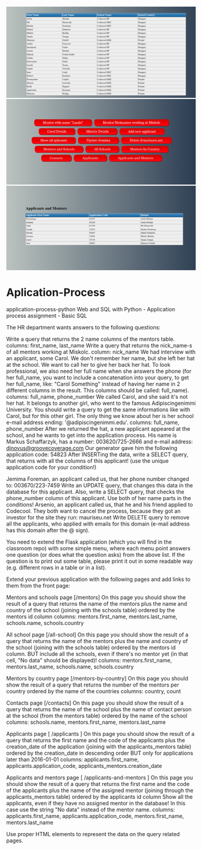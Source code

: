 ![](static/img/Screenshot%20from%202020-03-16%2018-18-18.png)
![](static/img/Screenshot%20from%202020-03-16%2018-17-03.png)
![](static/img/Screenshot%20from%202020-03-16%2018-17-55.png)

# Aplication-Process
application-process-python
Web and SQL with Python - Application process assignment - Basic SQL




The HR department wants answers to the following questions:

Write a query that returns the 2 name columns of the mentors table. columns: first_name, last_name
Write a query that returns the nick_name-s of all mentors working at Miskolc. column: nick_name
We had interview with an applicant, some Carol. We don't remember her name, but she left her hat at the school. We want to call her to give her back her hat. To look professional, we also need her full name when she answers the phone (for her full_name, you want to include a concatenation into your query, to get her full_name, like: "Carol Something" instead of having her name in 2 different columns in the result. This columns should be called: full_name). columns: full_name, phone_number
We called Carol, and she said it's not her hat. It belongs to another girl, who went to the famous Adipiscingenimmi University. You should write a query to get the same informations like with Carol, but for this other girl. The only thing we know about her is her school e-mail address ending: '@adipiscingenimmi.edu'. columns: full_name, phone_number
After we returned the hat, a new applicant appeared at the school, and he wants to get into the application process. His name is Markus Schaffarzyk, has a number: 003620/725-2666 and e-mail address: djnovus@groovecoverage.com Our generator gave him the following application code: 54823
After INSERTing the data, write a SELECT query, that returns with all the columns of this applicant! (use the unique application code for your condition!)

Jemima Foreman, an applicant called us, that her phone number changed to: 003670/223-7459 Write an UPDATE query, that changes this data in the database for this applicant. Also, write a SELECT query, that checks the phone_number column of this applicant. Use both of her name parts in the conditions!
Arsenio, an applicant called us, that he and his friend applied to Codecool. They both want to cancel the process, because they got an investor for the site they run: mauriseu.net
Write DELETE query to remove all the applicants, who applied with emails for this domain (e-mail address has this domain after the @ sign).

You need to extend the Flask application (which you will find in the classroom repo) with some simple menu, where each menu point answers one question (or does what the question asks) from the above list. If the question is to print out some table, please print it out in some readable way (e.g. different rows in a table or in a list).


Extend your previous application with the following pages and add links to them from the front page:

Mentors and schools page [/mentors]
On this page you should show the result of a query that returns the name of the mentors plus the name and country of the school (joining with the schools table) ordered by the mentors id column
columns: mentors.first_name, mentors.last_name, schools.name, schools.country

All school page [/all-school]
On this page you should show the result of a query that returns the name of the mentors plus the name and country of the school (joining with the schools table) ordered by the mentors id column. BUT include all the schools, even if there's no mentor yet (in that cell, "No data" should be displayed)!
columns: mentors.first_name, mentors.last_name, schools.name, schools.country

Mentors by country page [/mentors-by-country]
On this page you should show the result of a query that returns the number of the mentors per country ordered by the name of the countries
columns: country, count

Contacts page [/contacts]
On this page you should show the result of a query that returns the name of the school plus the name of contact person at the school (from the mentors table) ordered by the name of the school
columns: schools.name, mentors.first_name, mentors.last_name

Applicants page [ /applicants ]
On this page you should show the result of a query that returns the first name and the code of the applicants plus the creation_date of the application (joining with the applicants_mentors table) ordered by the creation_date in descending order
BUT only for applications later than 2016-01-01
columns: applicants.first_name, applicants.application_code, applicants_mentors.creation_date

Applicants and mentors page [ /applicants-and-mentors ]
On this page you should show the result of a query that returns the first name and the code of the applicants plus the name of the assigned mentor (joining through the applicants_mentors table) ordered by the applicants id column Show all the applicants, even if they have no assigned mentor in the database!
In this case use the string "No data" instead of the mentor name.
columns: applicants.first_name, applicants.application_code, mentors.first_name, mentors.last_name

Use proper HTML elements to represent the data on the query related pages.
